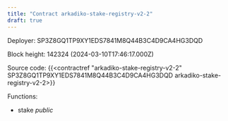 ```yaml
---
title: "Contract arkadiko-stake-registry-v2-2"
draft: true
---
```

Deployer: SP3Z8GQ1TP9XY1EDS7841M8Q44B3C4D9CA4HG3DQD


 



Block height: 142324 (2024-03-10T17:46:17.000Z)

Source code: {{<contractref "arkadiko-stake-registry-v2-2" SP3Z8GQ1TP9XY1EDS7841M8Q44B3C4D9CA4HG3DQD arkadiko-stake-registry-v2-2>}}

Functions:

* stake _public_
